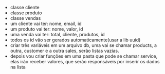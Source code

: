 - classe cliente
- classe produto
- classe vendas
- um cliente vai ter: nome, email, id
- um produto vai ter: nome, valor, id
- uma venda vai ter: total, cliente, produtos, id
- todos os id vão ser gerados automaticamente(usar a lib uuid)
- criar três variáveis em um arquivo db, uma vai se chamar products, a outra, customer e a outra sales, serão listas vazias.
- depois vou criar funções em uma pasta que pode se chamar service, elas irão receber valores, que serão responsáveis por inserir os dados na lista 
